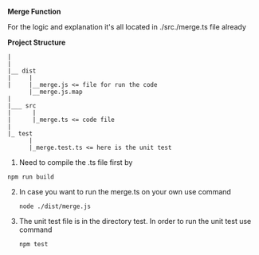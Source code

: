 **Merge Function**

For the logic and explanation it's all located in ./src./merge.ts file already


**Project Structure**
```
|
|
|__ dist
|     |
|     |__merge.js <= file for run the code
      |__merge.js.map
|
|___ src 
|      |
|      |_merge.ts <= code file
|
|_ test
      |
      |_merge.test.ts <= here is the unit test
```
1. Need to compile the .ts file first by

  ```
  npm run build
  ```

2. In case you want to run the merge.ts on your own use command
   ```
   node ./dist/merge.js
   ```
3. The unit test file is in the directory test. In order to run the unit test use command
   ```
   npm test
   ```
